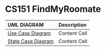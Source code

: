 # CS151 FindMyRoomate

| **UML DIAGRAM**| **Description**|
| :------------- | :------------- |
| [Use Case Diagram](https://github.com/yohighnes/CS151_FindMyRoommate/blob/main/diagrams/ClassDiagram.png)  | Content Cell  |
| [State Case Diagram](https://github.com/yohighnes/CS151_FindMyRoommate/blob/main/diagrams/StateDiagram.png)  | Content Cell  |
